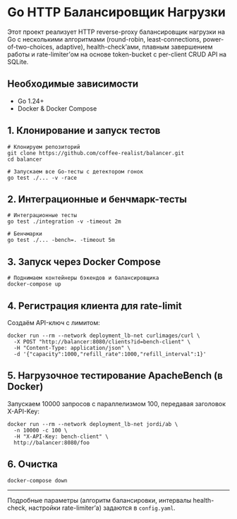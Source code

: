 Go HTTP Балансировщик Нагрузки
==============================

Этот проект реализует HTTP reverse-proxy балансировщик нагрузки на Go с несколькими алгоритмами (round-robin, least-connections, power-of-two-choices, adaptive), health-check’ами, плавным завершением работы и rate-limiter’ом на основе token-bucket с per-client CRUD API на SQLite.

Необходимые зависимости
-----------------------

*   Go 1.24+
*   Docker & Docker Compose

1\. Клонирование и запуск тестов
--------------------------------

    # Клонируем репозиторий
    git clone https://github.com/coffee-realist/balancer.git
    cd balancer
    
    # Запускаем все Go-тесты с детектором гонок
    go test ./... -v -race


2\. Интеграционные и бенчмарк-тесты
-----------------------------------


    # Интеграционные тесты
    go test ./integration -v -timeout 2m
    
    # Бенчмарки
    go test ./... -bench=. -timeout 5m


3\. Запуск через Docker Compose
-------------------------------


    # Поднимаем контейнеры бэкендов и балансировщика
    docker-compose up



4\. Регистрация клиента для rate-limit
--------------------------------------

Создаём API-ключ с лимитом:


    docker run --rm --network deployment_lb-net curlimages/curl \
      -X POST "http://balancer:8080/clients?id=bench-client" \
      -H "Content-Type: application/json" \
      -d '{"capacity":1000,"refill_rate":1000,"refill_interval":1}'


5\. Нагрузочное тестирование ApacheBench (в Docker)
---------------------------------------------------

Запускаем 10000 запросов с параллелизмом 100, передавая заголовок X-API-Key:


    docker run --rm --network deployment_lb-net jordi/ab \
      -n 10000 -c 100 \
      -H "X-API-Key: bench-client" \
      http://balancer:8080/foo


6\. Очистка
-----------


    docker-compose down


* * *

Подробные параметры (алгоритм балансировки, интервалы health-check, настройки rate-limiter’а) задаются в `config.yaml`.